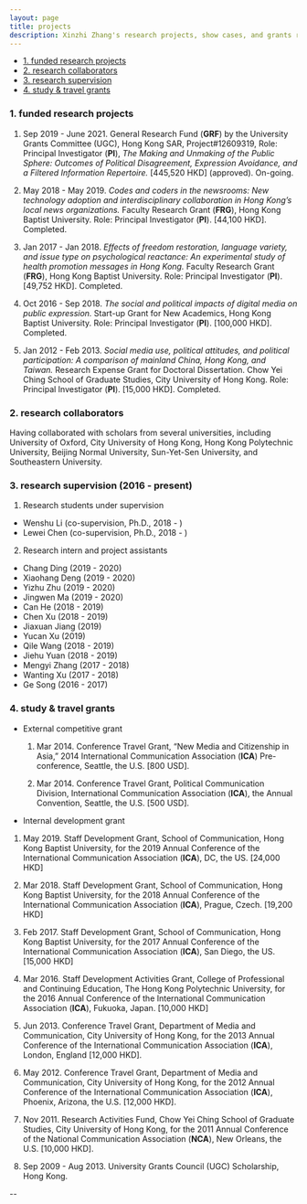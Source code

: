```yaml
---
layout: page
title: projects
description: Xinzhi Zhang's research projects, show cases, and grants record
---
```



<ul>
    <li><a href="#researchprojs">1. funded research projects</a></li>
    <li><a href="#collaboration">2. research collaborators</a></li>
	<li><a href="#ra">3. research supervision </a></li>
    <li><a href="#othergrants">4. study & travel grants</a></li>
</ul>


### <a name="researchprojs"></a>1. funded research projects

 1. Sep 2019 - June 2021. General Research Fund (**GRF**) by the University Grants Committee (UGC), Hong Kong SAR, Project#12609319, Role: Principal Investigator (**PI**), *The Making and Unmaking of the Public Sphere: Outcomes of Political Disagreement, Expression Avoidance, and a Filtered Information Repertoire.* [445,520 HKD] (approved). On-going.

 2. May 2018 - May 2019. *Codes and coders in the newsrooms: New technology adoption and interdisciplinary collaboration in Hong Kong’s local news organizations.* Faculty Research Grant (**FRG**), Hong Kong Baptist University. Role: Principal Investigator (**PI**). [44,100 HKD]. Completed.

 3. Jan 2017 - Jan 2018. *Effects of freedom restoration, language variety, and issue type on psychological reactance: An experimental study of health promotion messages in Hong Kong.* Faculty Research Grant (**FRG**), Hong Kong Baptist University. Role: Principal Investigator (**PI**). [49,752 HKD]. Completed.

 4. Oct 2016 - Sep 2018. *The social and political impacts of digital media on public expression.* Start-up Grant for New Academics, Hong Kong Baptist University. Role: Principal Investigator (**PI**). [100,000 HKD]. Completed.

 5. Jan 2012 - Feb 2013. *Social media use, political attitudes, and political participation: A comparison of mainland China, Hong Kong, and Taiwan.* Research Expense Grant for Doctoral Dissertation. Chow Yei Ching School of Graduate Studies, City University of Hong Kong. Role: Principal Investigator (**PI**). [15,000 HKD]. Completed.  

### <a name="collaboration"></a>2. research collaborators

Having collaborated with scholars from several universities, including University of Oxford, City University of Hong Kong, Hong Kong Polytechnic University, Beijing Normal University, Sun-Yet-Sen University, and Southeastern University.

### <a name="ra"></a>3. research supervision (2016 - present)

1. Research students under supervision
 - Wenshu Li (co-supervision, Ph.D., 2018 - )
 - Lewei Chen (co-supervision, Ph.D., 2018 - )

2. Research intern and project assistants
 - Chang Ding (2019 - 2020)
 - Xiaohang Deng (2019 - 2020)
 - Yizhu Zhu (2019 - 2020)
 - Jingwen Ma (2019 - 2020)
 - Can He (2018 - 2019)
 - Chen Xu (2018 - 2019)
 - Jiaxuan Jiang (2019)
 - Yucan Xu (2019)
 - Qile Wang (2018 - 2019)
 - Jiehu Yuan (2018 - 2019)
 - Mengyi Zhang (2017 - 2018)
 - Wanting Xu (2017 - 2018)
 - Ge Song (2016 - 2017)

### <a name="othergrants"></a>4. study & travel grants


- External competitive grant

  1. Mar 2014. Conference Travel Grant, “New Media and Citizenship in Asia,” 2014 International Communication Association (**ICA**) Pre-conference, Seattle, the U.S. [800 USD].

  2. Mar 2014. Conference Travel Grant, Political Communication Division, International Communication Association (**ICA**), the Annual Convention, Seattle, the U.S. [500 USD].

- Internal development grant

 1. May 2019. Staff Development Grant, School of Communication, Hong Kong Baptist University, for the 2019 Annual Conference of the International Communication Association (**ICA**), DC, the US. [24,000 HKD]

 2. Mar 2018. Staff Development Grant, School of Communication, Hong Kong Baptist University, for the 2018 Annual Conference of the International Communication Association (**ICA**), Prague, Czech. [19,200 HKD]

 3. Feb 2017. Staff Development Grant, School of Communication, Hong Kong Baptist University, for the 2017 Annual Conference of the International Communication Association (**ICA**), San Diego, the US. [15,000 HKD]

 4. Mar 2016. Staff Development Activities Grant, College of Professional and Continuing Education, The Hong Kong Polytechnic University, for the 2016 Annual Conference of the International Communication Association (**ICA**), Fukuoka, Japan. [10,000 HKD]

 5. Jun 2013. Conference Travel Grant, Department of Media and Communication, City University of Hong Kong, for the 2013 Annual Conference of the International Communication Association (**ICA**), London, England [12,000 HKD].

 6. May 2012. Conference Travel Grant, Department of Media and Communication, City University of Hong Kong, for the 2012 Annual Conference of the International Communication Association (**ICA**), Phoenix, Arizona, the U.S. [12,000 HKD].

 7. Nov 2011. Research Activities Fund, Chow Yei Ching School of Graduate Studies, City University of Hong Kong, for the 2011 Annual Conference of the National Communication Association (**NCA**), New Orleans, the U.S. [10,000 HKD].

 8. Sep 2009 - Aug 2013. University Grants Council (UGC) Scholarship, Hong Kong.


--

